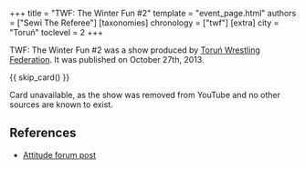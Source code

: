 +++
title = "TWF: The Winter Fun #2"
template = "event_page.html"
authors = ["Sewi The Referee"]
[taxonomies]
chronology = ["twf"]
[extra]
city = "Toruń"
toclevel = 2
+++

TWF: The Winter Fun #2 was a show produced by [Toruń Wrestling Federation](@/o/twf.md). It was published on October 27th, 2013.

{{ skip_card() }}

Card unavailable, as the show was removed from YouTube and no other sources are known to exist.


## References

* [Attitude forum post](https://forum.wrestling.pl/topic/34123-twf-the-winter-fun-2)
